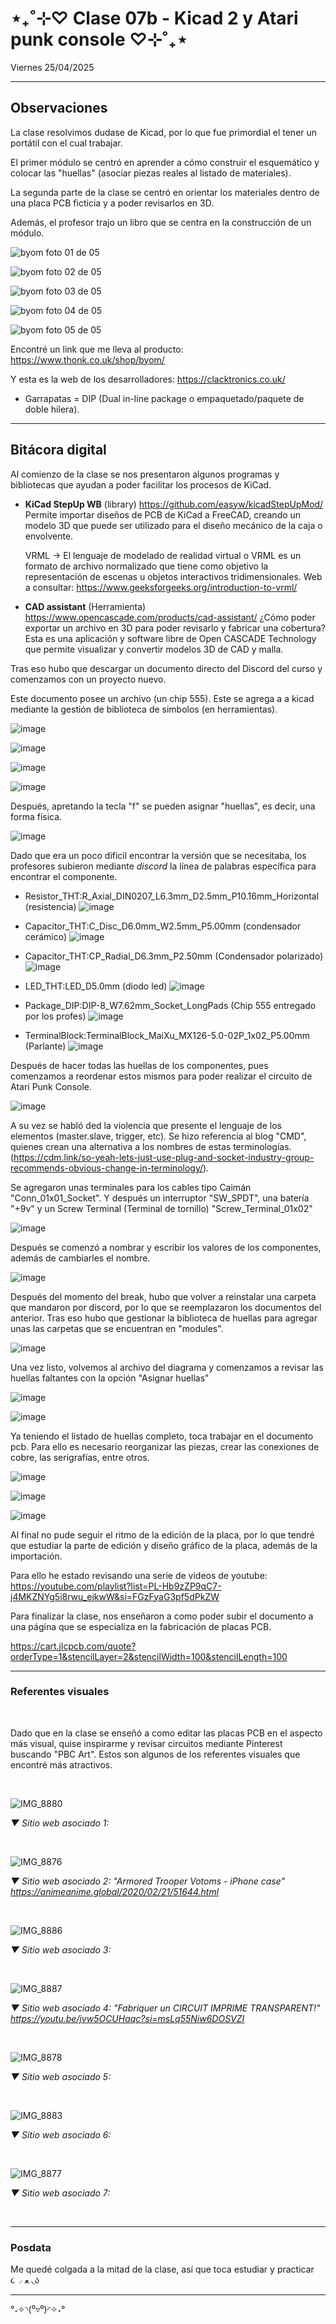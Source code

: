 # ⋆₊˚⊹♡ Clase 07b - Kicad 2 y Atari punk console ♡⊹˚₊⋆

Viernes 25/04/2025

***

## Observaciones

La clase resolvimos dudase de Kicad, por lo que fue primordial el tener un portátil con el cual trabajar.

El primer módulo se centró en aprender a cómo construir el esquemático y colocar las "huellas" (asociar piezas reales al listado de materiales).

La segunda parte de la clase se centró en orientar los materiales dentro de una placa PCB ficticia y a poder revisarlos en 3D.

Además, el profesor trajo un libro que se centra en la construcción de un módulo.

![byom foto 01 de 05](./archivos/byom-01.jpg)

![byom foto 02 de 05](./archivos/byom-02.jpg)

![byom foto 03 de 05](./archivos/byom-03.jpg)

![byom foto 04 de 05](./archivos/byom-04.jpg)

![byom foto 05 de 05](./archivos/byom-05.jpg)

Encontré un link que me lleva al producto: <https://www.thonk.co.uk/shop/byom/>

Y esta es la web de los desarrolladores: <https://clacktronics.co.uk/>

- Garrapatas = DIP (Dual in-line package o empaquetado/paquete de doble hilera).

***

## Bitácora digital

Al comienzo de la clase se nos presentaron algunos programas y bibliotecas que ayudan a poder facilitar los procesos de KiCad.

- **KiCad StepUp WB** (library) <https://github.com/easyw/kicadStepUpMod/>
  Permite importar diseños de PCB de KiCad a FreeCAD, creando un modelo 3D que puede ser utilizado para el diseño mecánico de la caja o envolvente.

  VRML -> El lenguaje de modelado de realidad virtual o VRML es un formato de archivo normalizado que tiene como objetivo la representación de escenas u objetos interactivos
  tridimensionales. Web a consultar: <https://www.geeksforgeeks.org/introduction-to-vrml/>

- **CAD assistant** (Herramienta) <https://www.opencascade.com/products/cad-assistant/>
  ¿Cómo poder exportar un archivo en 3D para poder revisarlo y fabricar una cobertura? Esta es una aplicación y software libre de Open CASCADE Technology que permite visualizar y convertir modelos 3D de CAD y malla.

Tras eso hubo que descargar un documento directo del Discord del curso y comenzamos con un proyecto nuevo.

Este documento posee un archivo (un chip 555). Este se agrega a a kicad mediante la gestión de biblioteca de simbolos (en herramientas).

![image](https://github.com/user-attachments/assets/b5435d1f-9f13-4f5a-8bd0-7724270df5d7)

![image](https://github.com/user-attachments/assets/962b7d96-d13a-42ea-b770-69999d8025b6)

![image](https://github.com/user-attachments/assets/9f42649b-61d1-4087-8e6a-16aabcd49752)

![image](https://github.com/user-attachments/assets/abe322ae-9790-4660-a85e-9b54c115971a)

Después, apretando la tecla "f" se pueden asignar "huellas", es decir, una forma física.

![image](https://github.com/user-attachments/assets/fa09ddcd-242b-4127-b051-24776f62eba0)

Dado que era un poco dificil encontrar la versión que se necesitaba, los profesores subieron mediante _discord_ la línea de palabras específica para encontrar el componente.

- Resistor_THT:R_Axial_DIN0207_L6.3mm_D2.5mm_P10.16mm_Horizontal (resistencia)
![image](https://github.com/user-attachments/assets/66c57f9d-0ac8-4d0b-9e3e-06da6362240e)

- Capacitor_THT:C_Disc_D6.0mm_W2.5mm_P5.00mm (condensador cerámico)
![image](https://github.com/user-attachments/assets/c85fb458-30b3-4547-a69b-0a66e14422f9)

- Capacitor_THT:CP_Radial_D6.3mm_P2.50mm (Condensador polarizado)
![image](https://github.com/user-attachments/assets/7f6d93cb-79ea-4425-b750-0e63ae80bd86)

- LED_THT:LED_D5.0mm (diodo led)
![image](https://github.com/user-attachments/assets/fe908223-349d-4b34-b04d-e2efbf321062)

- Package_DIP:DIP-8_W7.62mm_Socket_LongPads (Chip 555 entregado por los profes)
![image](https://github.com/user-attachments/assets/a33e1523-9322-4a17-8395-566f163c5748)

- TerminalBlock:TerminalBlock_MaiXu_MX126-5.0-02P_1x02_P5.00mm (Parlante)
![image](https://github.com/user-attachments/assets/37ced238-da5e-469d-90a1-dd74a4c5b036)

Después de hacer todas las huellas de los componentes, pues comenzamos a reordenar estos mismos para poder realizar el circuito de Atari Punk Console.

![image](https://github.com/user-attachments/assets/04971cbf-3230-4629-a50d-eb849a8428df)

A su vez se habló ded la violencia que presente el lenguaje de los elementos (master.slave, trigger, etc). Se hizo referencia al blog "CMD", quienes crean una alternativa a los nombres de estas terminologías. (<https://cdm.link/so-yeah-lets-just-use-plug-and-socket-industry-group-recommends-obvious-change-in-terminology/>).

Se agregaron unas terminales para los cables tipo Caimán "Conn_01x01_Socket". Y después un interruptor "SW_SPDT", una batería "+9v" y un Screw Terminal (Terminal de tornillo) "Screw_Terminal_01x02"

![image](https://github.com/user-attachments/assets/d2095a18-48f9-4394-9e4d-9223c8fba5a0)

Después se comenzó a nombrar y escribir los valores de los componentes, además de cambiarles el nombre.

![image](https://github.com/user-attachments/assets/6b1b1042-9870-4f36-b1d3-ab4c6138513c)

Después del momento del break, hubo que volver a reinstalar una carpeta que mandaron por discord, por lo que se reemplazaron los documentos del anterior.
Tras eso hubo que gestionar la biblioteca de huellas para agregar unas las carpetas que se encuentran en "modules".

![image](https://github.com/user-attachments/assets/43ce1cbb-e2dc-4397-960f-06eaad50e812)

Una vez listo, volvemos al archivo del diagrama y comenzamos a revisar las huellas faltantes con la opción "Asignar huellas"

![image](https://github.com/user-attachments/assets/eff1281c-17ca-4dd5-88c3-5cf6600e1687)

![image](https://github.com/user-attachments/assets/c5a8263f-bf4c-4934-ab37-f13ae0e0758a)

Ya teniendo el listado de huellas completo, toca trabajar en el documento pcb. Para ello es necesario reorganizar las piezas, crear las conexiones de cobre, las serigrafías, entre otros.

![image](https://github.com/user-attachments/assets/23a3f5d0-9870-466d-ba1d-3c5ca4da0bf9)

![image](https://github.com/user-attachments/assets/37a0054b-a266-4820-aad4-0a772f38fe0c)

![image](https://github.com/user-attachments/assets/b17174e6-9ad2-4576-8f0e-3817e0564ef4)

Al final no pude seguir el ritmo de la edición de la placa, por lo que tendré que estudiar la parte de edición y diseño gráfico de la placa, además de la importación.

Para ello he estado revisando una serie de videos de youtube: <https://youtube.com/playlist?list=PL-Hb9zZP9qC7-j4MKZNYg5i8rwu_ejkwW&si=FGzFyaG3pf5dPkZW>

Para finalizar la clase, nos enseñaron a como poder subir el documento a una página que se especializa en la fabricación de placas PCB.

<https://cart.jlcpcb.com/quote?orderType=1&stencilLayer=2&stencilWidth=100&stencilLength=100>

***

### Referentes visuales

<br>

Dado que en la clase se enseñó a como editar las placas PCB en el aspecto más visual, quise inspirarme y revisar circuitos mediante Pinterest buscando "PBC Art". Estos son algunos de los referentes visuales que encontré más atractivos.

<br>

![IMG_8880](https://github.com/user-attachments/assets/a952218d-f417-426b-bdfb-f5993dc9a09f)

_▼ Sitio web asociado 1:_

<br>

![IMG_8876](https://github.com/user-attachments/assets/08ecdb2c-be08-4ffa-a3aa-e31ae20c452d)

_▼ Sitio web asociado 2: "Armored Trooper Votoms - iPhone case" https://animeanime.global/2020/02/21/51644.html_

<br>

![IMG_8886](https://github.com/user-attachments/assets/fabfc9c0-da51-43e1-aacb-92932f2865b3)

_▼ Sitio web asociado 3:_

<br>

![IMG_8887](https://github.com/user-attachments/assets/6c927bd1-0efc-4bc5-84e4-b610de877735)

_▼ Sitio web asociado 4: "Fabriquer un CIRCUIT IMPRIME TRANSPARENT!" https://youtu.be/jvw5OCUHaqc?si=msLq55Niw6DOSVZI_

<br>

![IMG_8878](https://github.com/user-attachments/assets/1e77e496-85de-4462-9408-81a979015d02)

_▼ Sitio web asociado 5:_

<br>

![IMG_8883](https://github.com/user-attachments/assets/b2aceb74-a5dd-4210-a835-597568f688b7)

_▼ Sitio web asociado 6:_

<br>

![IMG_8877](https://github.com/user-attachments/assets/bf21213d-15cc-41a5-9740-c0ca691fc9be)

_▼ Sitio web asociado 7:_

<br>

***

### Posdata

Me quedé colgada a la mitad de la clase, así que toca estudiar y practicar ૮◞ ﻌ ◟ა

***

°˖✧◝(⁰▿⁰)◜✧˖°
